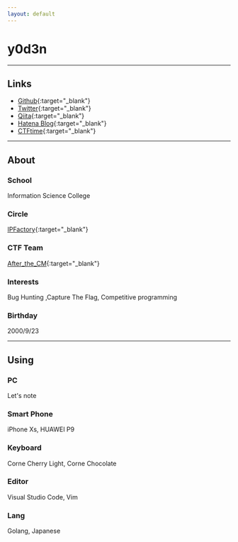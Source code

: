 ```yaml
---
layout: default
---
```

# y0d3n

* * *

## Links

 - [Github](https://github.com/y0d3n){:target="_blank"}
 - [Twitter](https://twitter.com/y0d3n){:target="_blank"}
 - [Qiita](https://qiita.com/y0d3n){:target="_blank"}
 - [Hatena Blog](https://y0d3n.hatenablog.com/){:target="_blank"}
 - [CTFtime](https://ctftime.org/user/79132){:target="_blank"}

* * *

## About

### School
Information Science College

### Circle
[IPFactory](https://ipfactory.github.io/){:target="_blank"}

### CTF Team
[After_the_CM](https://ctftime.org/team/118161){:target="_blank"}

### Interests
Bug Hunting ,Capture The Flag, Competitive programming

### Birthday
2000/9/23

* * *

## Using

### PC
Let's note

### Smart Phone
iPhone Xs, HUAWEI P9

### Keyboard
Corne Cherry Light, Corne Chocolate

### Editor
Visual Studio Code, Vim

### Lang
Golang, Japanese
